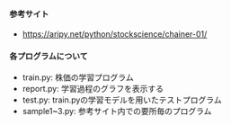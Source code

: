 #### 参考サイト
* https://aripy.net/python/stockscience/chainer-01/

#### 各プログラムについて
* train.py: 株価の学習プログラム
* report.py: 学習過程のグラフを表示する
* test.py: train.pyの学習モデルを用いたテストプログラム
* sample1~3.py: 参考サイト内での要所毎のプログラム
